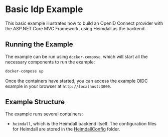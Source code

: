 # Basic Idp Example

This basic example illustrates how to build an OpenID Connect provider with the ASP.NET Core MVC Framework, using Heimdall as the backend.

## Running the Example

The example can be run using `docker-compose`, which will start all the necessary components to run the example: 

```bash
docker-compose up
```

Once the containers have started, you can access the example OIDC example in your browser at `http://localhost:3000`.

## Example Structure

The example runs several containers:

* `heimdall`, which is the Heimdall backend itself. The configuration files for Heimdall are stored in the [HeimdallConfig](./HeimdallConfig) folder.
